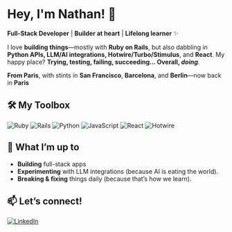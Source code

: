 # Hey, I'm Nathan! 👋

**Full-Stack Developer** | **Builder at heart** | **Lifelong learner** ✨

I love **building things**—mostly with **Ruby on Rails**, but also dabbling in **Python APIs, LLM/AI integrations, Hotwire/Turbo/Stimulus**, and **React**.
My happy place? **Trying, testing, failing, succeeding... Overall, *doing***.

**From Paris**, with stints in **San Francisco**, **Barcelona**, and **Berlin**—now back in **Paris**

## 🛠 My Toolbox
![Ruby](https://img.shields.io/badge/-Ruby-CC342D?logo=ruby&logoColor=white)
![Rails](https://img.shields.io/badge/-Rails-CC0000?logo=ruby-on-rails&logoColor=white)
![Python](https://img.shields.io/badge/-Python-3776AB?logo=python&logoColor=white)
![JavaScript](https://img.shields.io/badge/-JavaScript-F7DF1E?logo=javascript&logoColor=black)
![React](https://img.shields.io/badge/-React-61DAFB?logo=react&logoColor=black)
![Hotwire](https://img.shields.io/badge/-Hotwire%20(Turbo%2FStimulus)-FF2D20?logo=ruby-on-rails&logoColor=white)

## 🚀 What I’m up to
- **Building** full-stack apps
- **Experimenting** with LLM integrations (because AI is eating the world).
- **Breaking & fixing** things daily (because that’s how we learn).

## 📫 Let’s connect!
[![LinkedIn](https://img.shields.io/badge/LinkedIn-0077B5?logo=linkedin&logoColor=white)](https://www.linkedin.com/in/nathanlebas/)
